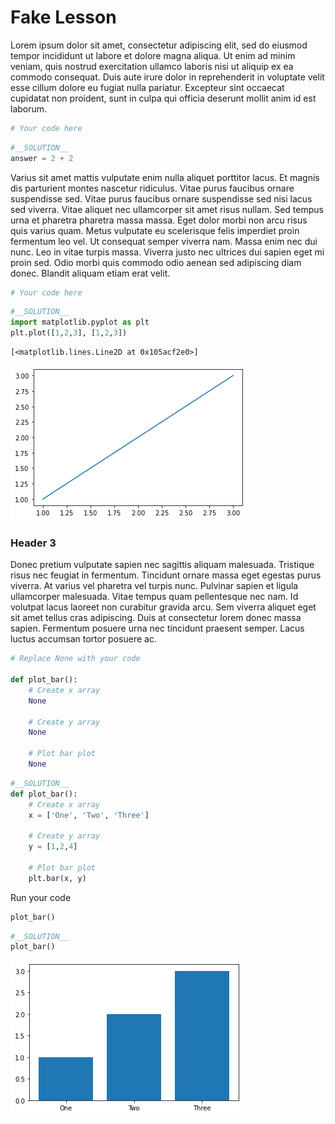 # Fake Lesson

Lorem ipsum dolor sit amet, consectetur adipiscing elit, sed do eiusmod tempor incididunt ut labore et dolore magna aliqua. Ut enim ad minim veniam, quis nostrud exercitation ullamco laboris nisi ut aliquip ex ea commodo consequat. Duis aute irure dolor in reprehenderit in voluptate velit esse cillum dolore eu fugiat nulla pariatur. Excepteur sint occaecat cupidatat non proident, sunt in culpa qui officia deserunt mollit anim id est laborum.


```python
# Your code here
```


```python
#__SOLUTION__
answer = 2 + 2
```

Varius sit amet mattis vulputate enim nulla aliquet porttitor lacus. Et magnis dis parturient montes nascetur ridiculus. Vitae purus faucibus ornare suspendisse sed. Vitae purus faucibus ornare suspendisse sed nisi lacus sed viverra. Vitae aliquet nec ullamcorper sit amet risus nullam. Sed tempus urna et pharetra pharetra massa massa. Eget dolor morbi non arcu risus quis varius quam. Metus vulputate eu scelerisque felis imperdiet proin fermentum leo vel. Ut consequat semper viverra nam. Massa enim nec dui nunc. Leo in vitae turpis massa. Viverra justo nec ultrices dui sapien eget mi proin sed. Odio morbi quis commodo odio aenean sed adipiscing diam donec. Blandit aliquam etiam erat velit.


```python
# Your code here
```


```python
#__SOLUTION__
import matplotlib.pyplot as plt
plt.plot([1,2,3], [1,2,3])
```




    [<matplotlib.lines.Line2D at 0x105acf2e0>]




    
![png](README_files/README_6_1.png)
    


### Header 3

Donec pretium vulputate sapien nec sagittis aliquam malesuada. Tristique risus nec feugiat in fermentum. Tincidunt ornare massa eget egestas purus viverra. At varius vel pharetra vel turpis nunc. Pulvinar sapien et ligula ullamcorper malesuada. Vitae tempus quam pellentesque nec nam. Id volutpat lacus laoreet non curabitur gravida arcu. Sem viverra aliquet eget sit amet tellus cras adipiscing. Duis at consectetur lorem donec massa sapien. Fermentum posuere urna nec tincidunt praesent semper. Lacus luctus accumsan tortor posuere ac.


```python
# Replace None with your code

def plot_bar():
    # Create x array
    None
    
    # Create y array
    None
    
    # Plot bar plot
    None
```


```python
#__SOLUTION__
def plot_bar():
    # Create x array
    x = ['One', 'Two', 'Three']
    
    # Create y array
    y = [1,2,4]
    
    # Plot bar plot
    plt.bar(x, y)
```

Run your code


```python
plot_bar()
```


```python
#__SOLUTION__
plot_bar()
```


    
![png](README_files/README_13_0.png)
    

